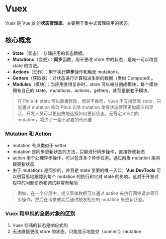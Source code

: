 # Vuex

Vuex 是 Vue.js 的**状态管理库**，主要用于集中式管理应用的状态。

## 核心概念

-   **State**（状态）：存储应用的状态数据。
-   **Mutations**（变更）：**同步**函数，用于更改 store 中的状态，是唯一可以改变 state 的方法。
-   **Actions**（动作）：用于执行**异步**操作和触发 mutations。
-   **Getters**（获取器）：对状态进行计算和派生新的数据（类似 Computed）。
-   **Modules**（模块）：当应用变得复杂时，store 可以被分割成模块，每个模块拥有自己的 state、mutations、actions、getters，甚至是嵌套子模块。

> 在 Pinia 中 state 可以直接修改，但是不推荐，Vuex 不支持修改 state，只能通过 mutation 修改
> Pinia 去除 mutation 使得状态管理更加简洁和灵活，开发人员可以更自由地选择如何更新状态。无需定义专门的 mutation，减少了一些不必要的代码量

### Mutation 和 Action

-   mutation 有点类似于 setter
-   mutation 是同步更新状态的方法，只能进行同步操作，直接修改状态
-   action 用于处理异步操作，可以包含多个异步任务。通过触发 mutation 来间接更新状态
-   由于 mutations 是同步的，并且是 state 变更的唯一入口，**Vue DevTools** 可以很容易地跟踪到每个 mutation 的执行和它对 state 的影响。这对于开发过程中的问题诊断和调试非常有帮助

> 例如，在一个应用中，提交表单数据可以通过 action 来执行网络请求等异步操作，然后在请求成功后通过触发相应的 mutation 来更新状态。

### Vuex 和单纯的全局对象的区别

1. Vuex 存储的状态是响应式的
2. 无法直接更改 store 的状态，只能显示地提交（commit）mutation
